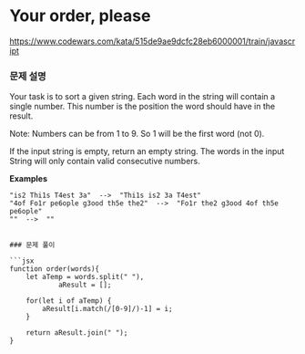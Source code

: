 # Your order, please

https://www.codewars.com/kata/515de9ae9dcfc28eb6000001/train/javascript

### 문제 설명

Your task is to sort a given string. Each word in the string will contain a single number. This number is the position the word should have in the result.

Note: Numbers can be from 1 to 9. So 1 will be the first word (not 0).

If the input string is empty, return an empty string. The words in the input String will only contain valid consecutive numbers.

**Examples**

```
"is2 Thi1s T4est 3a"  -->  "Thi1s is2 3a T4est"
"4of Fo1r pe6ople g3ood th5e the2"  -->  "Fo1r the2 g3ood 4of th5e pe6ople"
""  -->  ""
```
```

### 문제 풀이

```jsx
function order(words){
	let aTemp = words.split(" "),
			aResult = [];

	for(let i of aTemp) {
		aResult[i.match(/[0-9]/)-1] = i;
	}

	return aResult.join(" ");
}
```
